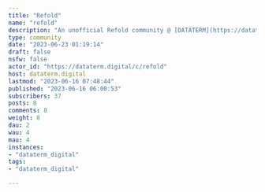 ```yaml
---
title: "Refold" 
name: "refold"
description: "An unofficial Refold community @ [DATATERM](https://dataterm.digital/). This is a small part of the language learning community but all language learners are welcome as this applies to all languages!**What is Refold?**> Refold is a method for learning to have an instinct in a language -- so, to be able to use it naturally to express your thoughts and ideas, rather than learning to translate like is taught in schools – Ben @ Refold (2023)Refold uses immersion and exposure to the language to achieve that goal of learning a language. *If you like binging **Netflix** and **Youtube**, reading **novels** or **gaming**, then you're in the right place!***Videos About Refold:**- [Refold in 3 Minutes](https://youtu.be/TEixkDTK3oA)- [REFOLD: ¿GRATIS y MEJOR que otros MÉTODOS para aprender INGLÉS?](https://www.youtube.com/watch?v=TwBaKlGp6e8)Useful Links:- [Refold Website](https://refold.la/)- [Refold Patreon](https://www.patreon.com/refold)- [Refold Discord](https://refold.la/join/)- [Refold Youtube](https://www.youtube.com/@Refold)- [Refold Roadmap](https://refold.la/simplified)Links to Other Lanugage Communities:TBA**Rules of this instance:**https://dataterm.digital/legal**Community rules:**(I may add new rules at a later date but this covers it for now.)- Read the instance rules and then read these ones.- No posts asking for translations. e.g How do I say X?- No pirated materials! (We all love a bit of bootleg content but there are other platfomrms to share it on if you wish. I'm just trying to cover our ass.)"
type: community
date: "2023-06-23 01:19:14"
draft: false
nsfw: false
actor_id: "https://dataterm.digital/c/refold"
host: dataterm.digital
lastmod: "2023-06-16 07:48:44"
published: "2023-06-16 06:00:53"
subscribers: 37
posts: 8
comments: 8
weight: 8
dau: 2
wau: 4
mau: 4
instances:
- "dataterm_digital"
tags: 
- "dataterm_digital"

---
```


